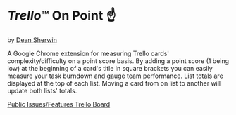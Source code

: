 # *Trello*:tm: On Point :point_up:
by [Dean Sherwin](https://www.deansherwin.com)  

A Google Chrome extension for measuring Trello cards' complexity/difficulty on a point score basis. By adding a point score (1 being low) at the beginning of a card's title in square brackets you can easily measure your task burndown and gauge team performance. List totals are displayed at the top of each list. Moving a card from on list to another will update both lists' totals.

[Public Issues/Features Trello Board](https://trello.com/b/67CDQJwc/top-trello-on-point)
